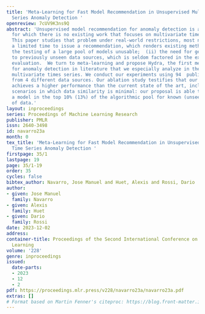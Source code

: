 ```yaml
---
title: 'Meta-Learning for Fast Model Recommendation in Unsupervised Multivariate Time
  Series Anomaly Detection '
openreview: 7cUV9K3ns9Q
abstract: 'Unsupervised model recommendation for anomaly detection is a recent discipline
  for which there is no existing work that focuses on multivariate time series data.
  This paper studies that problem under real-world restrictions, most notably: (i)
  a limited time to issue a recommendation, which renders existing methods based around
  the testing of a large pool of models unusable;  (ii) the need for generalization
  to previously unseen data sources, which is seldom factored in the experimental
  evaluation.  We turn to meta-learning and propose Hydra, the first meta-recommender
  for anomaly detection in literature that we especially analyze in the context of
  multivariate times series. We conduct our experiments using 94  public datasets
  from 4 different data sources. Our ablation study testifies that our meta-recommender
  achieves a higher performance than the current state of the art, including in difficult
  scenarios in which data similarity is minimal: our proposal is able to recommend
  a model in the top 10% (13%) of the algorithmic pool for known (unseen) sources
  of data.'
layout: inproceedings
series: Proceedings of Machine Learning Research
publisher: PMLR
issn: 2640-3498
id: navarro23a
month: 0
tex_title: 'Meta-Learning for Fast Model Recommendation in Unsupervised Multivariate
  Time Series Anomaly Detection '
firstpage: 35/1
lastpage: 19
page: 35/1-19
order: 35
cycles: false
bibtex_author: Navarro, Jose Manuel and Huet, Alexis and Rossi, Dario
author:
- given: Jose Manuel
  family: Navarro
- given: Alexis
  family: Huet
- given: Dario
  family: Rossi
date: 2023-12-02
address:
container-title: Proceedings of the Second International Conference on Automated Machine
  Learning
volume: '228'
genre: inproceedings
issued:
  date-parts:
  - 2023
  - 12
  - 2
pdf: https://proceedings.mlr.press/v228/navarro23a/navarro23a.pdf
extras: []
# Format based on Martin Fenner's citeproc: https://blog.front-matter.io/posts/citeproc-yaml-for-bibliographies/
---
```

